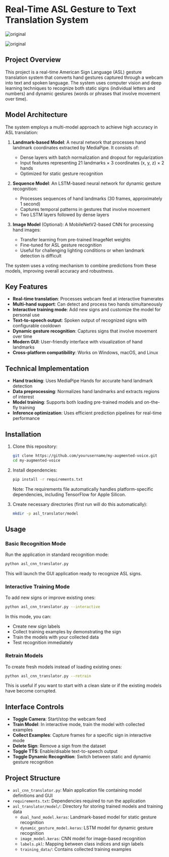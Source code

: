 # Real-Time ASL Gesture to Text Translation System

![original](https://github.com/user-attachments/assets/b53a487b-70b4-4e27-a269-b8b055cb8f37)

![original](https://github.com/user-attachments/assets/d641b5fd-18ee-4c66-858b-bd24eb6daca1)

## Project Overview

This project is a real-time American Sign Language (ASL) gesture translation system that converts hand gestures captured through a webcam into text and spoken language. The system uses computer vision and deep learning techniques to recognize both static signs (individual letters and numbers) and dynamic gestures (words or phrases that involve movement over time).

## Model Architecture

The system employs a multi-model approach to achieve high accuracy in ASL translation:

1. **Landmark-based Model**: A neural network that processes hand landmark coordinates extracted by MediaPipe. It consists of:
   - Dense layers with batch normalization and dropout for regularization
   - Input features representing 21 landmarks × 3 coordinates (x, y, z) × 2 hands
   - Optimized for static gesture recognition

2. **Sequence Model**: An LSTM-based neural network for dynamic gesture recognition:
   - Processes sequences of hand landmarks (30 frames, approximately 1 second)
   - Captures temporal patterns in gestures that involve movement
   - Two LSTM layers followed by dense layers

3. **Image Model** (Optional): A MobileNetV2-based CNN for processing hand images:
   - Transfer learning from pre-trained ImageNet weights
   - Fine-tuned for ASL gesture recognition
   - Useful for challenging lighting conditions or when landmark detection is difficult

The system uses a voting mechanism to combine predictions from these models, improving overall accuracy and robustness.

## Key Features

- **Real-time translation**: Processes webcam feed at interactive framerates
- **Multi-hand support**: Can detect and process two hands simultaneously
- **Interactive training mode**: Add new signs and customize the model for personal use
- **Text-to-speech output**: Spoken output of recognized signs with configurable cooldown
- **Dynamic gesture recognition**: Captures signs that involve movement over time
- **Modern GUI**: User-friendly interface with visualization of hand landmarks
- **Cross-platform compatibility**: Works on Windows, macOS, and Linux

## Technical Implementation

- **Hand tracking**: Uses MediaPipe Hands for accurate hand landmark detection
- **Data preprocessing**: Normalizes hand landmarks and extracts regions of interest
- **Model training**: Supports both loading pre-trained models and on-the-fly training
- **Inference optimization**: Uses efficient prediction pipelines for real-time performance

## Installation

1. Clone this repository:

   ```bash
   git clone https://github.com/yourusername/my-augmented-voice.git
   cd my-augmented-voice
   ```

2. Install dependencies:

   ```bash
   pip install -r requirements.txt
   ```

   Note: The requirements file automatically handles platform-specific dependencies, including TensorFlow for Apple Silicon.

3. Create necessary directories (first run will do this automatically):

   ```bash
   mkdir -p asl_translator/model
   ```

## Usage

### Basic Recognition Mode

Run the application in standard recognition mode:

```bash
python asl_cnn_translator.py
```

This will launch the GUI application ready to recognize ASL signs.

### Interactive Training Mode

To add new signs or improve existing ones:

```bash
python asl_cnn_translator.py --interactive
```

In this mode, you can:

- Create new sign labels
- Collect training examples by demonstrating the sign
- Train the models with your collected data
- Test recognition immediately

### Retrain Models

To create fresh models instead of loading existing ones:

```bash
python asl_cnn_translator.py --retrain
```

This is useful if you want to start with a clean slate or if the existing models have become corrupted.

## Interface Controls

- **Toggle Camera**: Start/stop the webcam feed
- **Train Model**: In interactive mode, train the model with collected examples
- **Collect Examples**: Capture frames for a specific sign in interactive mode
- **Delete Sign**: Remove a sign from the dataset
- **Toggle TTS**: Enable/disable text-to-speech output
- **Toggle Dynamic Recognition**: Switch between static and dynamic gesture recognition

## Project Structure

- `asl_cnn_translator.py`: Main application file containing model definitions and GUI
- `requirements.txt`: Dependencies required to run the application
- `asl_translator/model/`: Directory for storing trained models and training data
  - `dual_hand_model.keras`: Landmark-based model for static gesture recognition
  - `dynamic_gesture_model.keras`: LSTM model for dynamic gesture recognition
  - `image_model.keras`: CNN model for image-based recognition
  - `labels.pkl`: Mapping between class indices and sign labels
  - `training_data/`: Contains collected training examples
